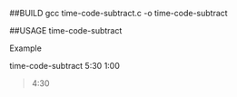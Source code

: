 ##BUILD
gcc time-code-subtract.c -o time-code-subtract 

##USAGE
time-code-subtract <start time> <end time>

Example

time-code-subtract 5:30 1:00

> 4:30

